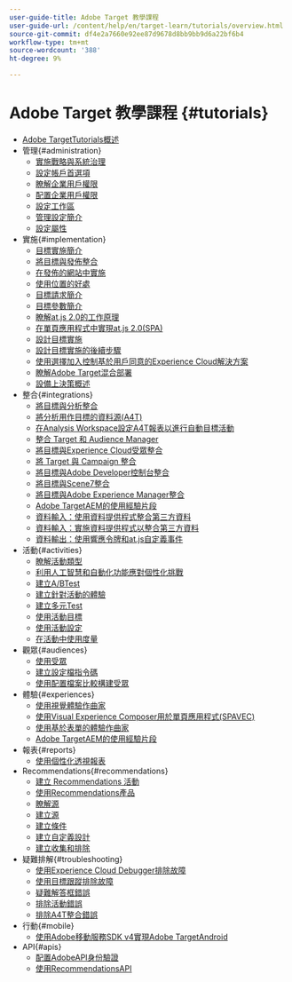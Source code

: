 ```yaml
---
user-guide-title: Adobe Target 教學課程
user-guide-url: /content/help/en/target-learn/tutorials/overview.html
source-git-commit: df4e2a7660e92ee87d9678d8bb9bb9d6a22bf6b4
workflow-type: tm+mt
source-wordcount: '388'
ht-degree: 9%

---
```



# Adobe Target 教學課程 {#tutorials}

+ [Adobe TargetTutorials概述](../overview.md)
+ 管理{#administration}
   + [實施戰略與系統治理](../dev101/1.1-implementation-strategy-sys-governance.md)
   + [設定帳戶首選項](../administration/set-up-account-preferences.md)
   + [瞭解企業用戶權限](../administration/understanding-enterprise-user-permissions.md)
   + [配置企業用戶權限](../dev101/1.2-configure-ent-user-permissions.md)
   + [設定工作區](../administration/set-up-workspaces.md)
   + [管理設定簡介](../dev101/1.3-intro-to-admin-setup.md)
   + [設定屬性](../administration/set-up-properties.md)
+ 實施{#implementation}
   + [目標實施簡介](../dev101/2.1-intro-to-target-implementation.md)
   + [將目標與發佈整合](../dev101/3.1-target-launch.md)
   + [在發佈的網站中實施](https://experienceleague.adobe.com/docs/launch-learn/implementing-in-websites-with-launch/index.html?lang=en)
   + [使用位置的好處](../dev101/2.2-benefits-of-locations.md)
   + [目標請求簡介](../dev101/2.3-intro-to-target-requests.md)
   + [目標參數簡介](../dev101/2.4-intro-to-target-params.md)
   + [瞭解at.js 2.0的工作原理](../implementation/understanding-how-atjs-20-works.md)
   + [在單頁應用程式中實現at.js 2.0(SPA)](../implementation/implement-atjs-20-in-a-single-page-application.md)
   + [設計目標實施](../dev101/2.5-design-target-implementation.md)
   + [設計目標實施的後續步驟](../dev101/2.6-next-steps-design-target-implementation.md)
   + [使用選擇加入控制基於用戶同意的Experience Cloud解決方案](https://experienceleague.adobe.com/docs/id-service/using/implementation/opt-in-service/use-opt-in-to-control-experience-cloud-activities-based-on-user-consent.html?lang=en)
   + [瞭解Adobe Target混合部署](../implementation/hybrid-deployment.md)
   + [設備上決策概述](../implementation/on-device-decisioning-overview.md)
+ 整合{#integrations}
   + [將目標與分析整合](../dev101/3.2-target-analytics.md)
   + [將分析用作目標的資料源(A4T)](../integrations/use-analytics-as-a-data-source-a4t.md)
   + [在Analysis Workspace設定A4T報表以進行自動目標活動](../integrations/set-up-a4t-reports-in-analysis-workspace-for-auto-target-activities.md)
   + [整合 Target 和 Audience Manager](../dev101/3.3-target-dmp.md)
   + [將目標與Experience Cloud受眾整合](../dev101/3.4-target-exc-audiences.md)
   + [將 Target 與 Campaign 整合](../dev101/3.6-target-campaign.md)
   + [將目標與Adobe Developer控制台整合](../dev101/3.7-target-io.md)
   + [將目標與Scene7整合](../dev101/3.8-target-scene7.md)
   + [將目標與Adobe Experience Manager整合](../dev101/3.5-target-aem.md)
   + [Adobe TargetAEM的使用經驗片段](https://helpx.adobe.com/experience-manager/kt/sites/using/experience-fragment-target-offer-feature-video-use.html)
   + [資料輸入：使用資料提供程式整合第三方資料](../integrations/use-data-providers-to-integrate-third-party-data.md)
   + [資料輸入：實施資料提供程式以整合第三方資料](../integrations/implement-data-providers-to-integrate-third-party-data.md)
   + [資料輸出：使用響應令牌和at.js自定義事件](../integrations/use-response-tokens-and-atjs-custom-events.md)
+ 活動{#activities}
   + [瞭解活動類型](../activities/understanding-the-types-of-activities.md)
   + [利用人工智慧和自動化功能應對個性化挑戰](../activities/use-the-artificial-intelligence-and-automation-capabilities-to-meet-the-challenges-of-personalization.md)
   + [建立A/BTest](../activities/create-ab-tests.md)
   + [建立針對活動的體驗](../activities/create-experience-targeting-activities.md)
   + [建立多元Test](../activities/create-multivariate-tests.md)
   + [使用活動目標](../activities/use-activity-targeting.md)
   + [使用活動設定](../activities/use-activity-settings.md)
   + [在活動中使用度量](../activities/use-metrics-in-activities.md)
+ 觀眾{#audiences}
   + [使用受眾](../audiences/use-audiences.md)
   + [建立設定檔指令碼](../audiences/create-profile-scripts.md)
   + [使用配置檔案比較構建受眾](../audiences/use-profile-comparison-to-build-audiences.md)
+ 體驗{#experiences}
   + [使用視覺體驗作曲家](../experiences/use-the-visual-experience-composer.md)
   + [使用Visual Experience Composer用於單頁應用程式(SPAVEC)](../experiences/use-the-visual-experience-composer-for-single-page-applications.md)
   + [使用基於表單的體驗作曲家](../experiences/use-the-form-based-experience-composer.md)
   + [Adobe TargetAEM的使用經驗片段](https://helpx.adobe.com/experience-manager/kt/sites/using/experience-fragment-target-offer-feature-video-use.html)
+ 報表{#reports}
   + [使用個性化透視報表](../reports/use-the-personalization-insights-reports.md)
+ Recommendations{#recommendations}
   + [建立 Recommendations 活動](../recommendations/create-a-recommendations-activity.md)
   + [使用Recommendations產品](../recommendations/use-recommendations-offers.md)
   + [瞭解源](../recommendations/understanding-feeds.md)
   + [建立源](../recommendations/create-a-feed.md)
   + [建立條件](../recommendations/create-criteria.md)
   + [建立自定義設計](../recommendations/create-custom-designs.md)
   + [建立收集和排除](../recommendations/create-collections-and-exclusions.md)
+ 疑難排解{#troubleshooting}
   + [使用Experience Cloud Debugger排除故障](../troubleshooting/troubleshoot-with-the-experience-cloud-debugger.md)
   + [使用目標跟蹤排除故障](../troubleshooting/troubleshoot-with-target-traces.md)
   + [疑難解答框錯誤](../dev101/4.1-troubleshoot-mbox-errors.md)
   + [排除活動錯誤](../dev101/4.2-troubleshoot-activity-errors.md)
   + [排除A4T整合錯誤](../dev101/4.3-troubleshoot-integration-errors.md)
+ 行動{#mobile}
   + [使用Adobe移動服務SDK v4實現Adobe TargetAndroid](../mobile-v4/overview.md)
+ API{#apis}
   + [配置AdobeAPI身份驗證](../apis/configure-io-target-integration.md)
   + [使用RecommendationsAPI](https://experienceleague.adobe.com/docs/target-learn/recommendations-api-tutorial/recs-api-overview.html?lang=en)

